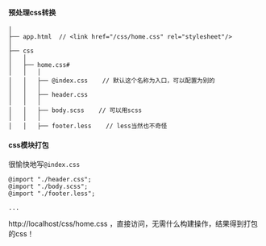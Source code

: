 #### 预处理css转换
```
│
├── app.html  // <link href="/css/home.css" rel="stylesheet"/>
│
├── css
│   │
│   ├── home.css#
│   │   │
│   │   ├── @index.css    // 默认这个名称为入口，可以配置为别的
│   │   │
│   │   ├── header.css
│   │   │
│   │   ├── body.scss    // 可以用scss
│   │   │
│   │   ├── footer.less    // less当然也不奇怪
```
#### css模块打包
很愉快地写`@index.css`
```
@import "./header.css";
@import "./body.scss";
@import "./footer.less";

...
```

http://localhost/css/home.css ，直接访问，无需什么构建操作，结果得到打包的css！